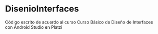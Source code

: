 # DisenioInterfaces
Código escrito de acuerdo al curso Curso Básico de Diseño de Interfaces con Android Studio en Platzi
